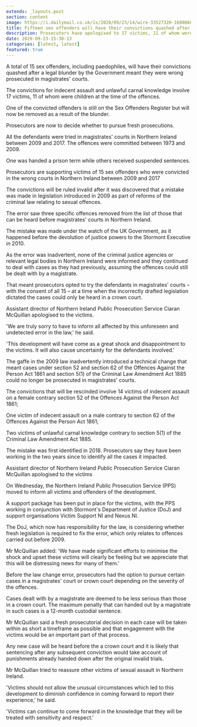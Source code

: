 ```yaml
---
extends: _layouts.post
section: content
image: https://i.dailymail.co.uk/1s/2020/09/23/14/wire-33527320-1600866789-64_636x382.jpg 
title: Fifteen sex offenders will have their convictions quashed after government legal blunder 
description: Prosecutors have apologised to 17 victims, 11 of whom were children at the time of the offences, after 15 sex offenders convicted in Northern Ireland had their convictions quashed. 
date: 2020-09-23-15-30-13 
categories: [latest, latest] 
featured: true 
--- 
```

A total of 15 sex offenders, including paedophiles, will have their convictions quashed after a legal blunder by the Government meant they were wrong prosecuted in magistrates' courts.

The convictions for indecent assault and unlawful carnal knowledge involve 17 victims, 11 of whom were children at the time of the offences.

One of the convicted offenders is still on the Sex Offenders Register but will now be removed as a result of the blunder.

Prosecutors are now to decide whether to pursue fresh prosecutions.

All the defendants were tried in magistrates' courts in Northern Ireland between 2009 and 2017. The offences were committed between 1973 and 2009.

One was handed a prison term while others received suspended sentences.

Prosecutors are supporting victims of 15 sex offenders who were convicted in the wrong courts in Northern Ireland between 2009 and 2017 

The convictions will be ruled invalid after it was discovered that a mistake was made in legislation introduced in 2009 as part of reforms of the criminal law relating to sexual offences.

The error saw three specific offences removed from the list of those that can be heard before magistrates' courts in Northern Ireland.

The mistake was made under the watch of the UK Government, as it happened before the devolution of justice powers to the Stormont Executive in 2010.

As the error was inadvertent, none of the criminal justice agencies or relevant legal bodies in Northern Ireland were informed and they continued to deal with cases as they had previously, assuming the offences could still be dealt with by a magistrate.

That meant prosecutors opted to try the defendants in magistrates' courts – with the consent of all 15 – at a time when the incorrectly drafted legislation dictated the cases could only be heard in a crown court.

Assistant director of Northern Ireland Public Prosecution Service Ciaran McQuillan apologised to the victims.

'We are truly sorry to have to inform all affected by this unforeseen and undetected error in the law,' he said.

'This development will have come as a great shock and disappointment to the victims. It will also cause uncertainty for the defendants involved.'

The gaffe in the 2009 law inadvertently introduced a technical change that meant cases under section 52 and section 62 of the Offences Against the Person Act 1861 and section 5(1) of the Criminal Law Amendment Act 1885 could no longer be prosecuted in magistrates' courts.

The convictions that will be rescinded involve 14 victims of indecent assault on a female contrary section 52 of the Offences Against the Person Act 1861;

One victim of indecent assault on a male contrary to section 62 of the Offences Against the Person Act 1861;

Two victims of unlawful carnal knowledge contrary to section 5(1) of the Criminal Law Amendment Act 1885.

The mistake was first identified in 2018. Prosecutors say they have been working in the two years since to identify all the cases it impacted.

Assistant director of Northern Ireland Public Prosecution Service Ciaran McQuillan apologised to the victims

On Wednesday, the Northern Ireland Public Prosecution Service (PPS) moved to inform all victims and offenders of the development.

A support package has been put in place for the victims, with the PPS working in conjunction with Stormont's Department of Justice (DoJ) and support organisations Victim Support NI and Nexus NI.

The DoJ, which now has responsibility for the law, is considering whether fresh legislation is required to fix the error, which only relates to offences carried out before 2009.

Mr McQuillan added: 'We have made significant efforts to minimise the shock and upset these victims will clearly be feeling but we appreciate that this will be distressing news for many of them.'

Before the law change error, prosecutors had the option to pursue certain cases in a magistrates' court or crown court depending on the severity of the offences.

Cases dealt with by a magistrate are deemed to be less serious than those in a crown court. The maximum penalty that can handed out by a magistrate in such cases is a 12-month custodial sentence.

Mr McQuillan said a fresh prosecutorial decision in each case will be taken within as short a timeframe as possible and that engagement with the victims would be an important part of that process.

Any new case will be heard before the a crown court and it is likely that sentencing after any subsequent conviction would take account of punishments already handed down after the original invalid trials.

Mr McQuillan tried to reassure other victims of sexual assault in Northern Ireland.

'Victims should not allow the unusual circumstances which led to this development to diminish confidence in coming forward to report their experience,' he said.

'Victims can continue to come forward in the knowledge that they will be treated with sensitivity and respect.'

